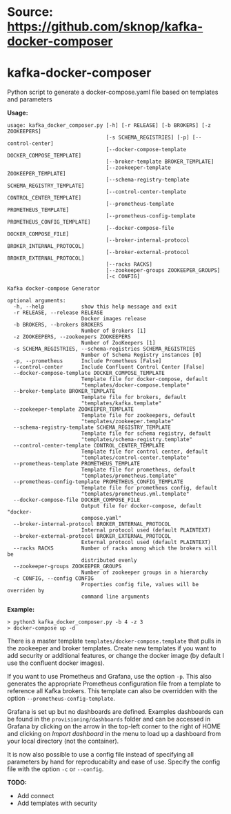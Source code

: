 # Source: https://github.com/sknop/kafka-docker-composer 
# kafka-docker-composer
Python script to generate a docker-compose.yaml file based on templates and parameters

**Usage:**

```
usage: kafka_docker_composer.py [-h] [-r RELEASE] [-b BROKERS] [-z ZOOKEEPERS]
                                [-s SCHEMA_REGISTRIES] [-p] [--control-center]
                                [--docker-compose-template DOCKER_COMPOSE_TEMPLATE]
                                [--broker-template BROKER_TEMPLATE]
                                [--zookeeper-template ZOOKEEPER_TEMPLATE]
                                [--schema-registry-template SCHEMA_REGISTRY_TEMPLATE]
                                [--control-center-template CONTROL_CENTER_TEMPLATE]
                                [--prometheus-template PROMETHEUS_TEMPLATE]
                                [--prometheus-config-template PROMETHEUS_CONFIG_TEMPLATE]
                                [--docker-compose-file DOCKER_COMPOSE_FILE]
                                [--broker-internal-protocol BROKER_INTERNAL_PROTOCOL]
                                [--broker-external-protocol BROKER_EXTERNAL_PROTOCOL]
                                [--racks RACKS]
                                [--zookeeper-groups ZOOKEEPER_GROUPS]
                                [-c CONFIG]

Kafka docker-compose Generator

optional arguments:
  -h, --help            show this help message and exit
  -r RELEASE, --release RELEASE
                        Docker images release
  -b BROKERS, --brokers BROKERS
                        Number of Brokers [1]
  -z ZOOKEEPERS, --zookeepers ZOOKEEPERS
                        Number of ZooKeepers [1]
  -s SCHEMA_REGISTRIES, --schema-registries SCHEMA_REGISTRIES
                        Number of Schema Registry instances [0]
  -p, --prometheus      Include Prometheus [False]
  --control-center      Include Confluent Control Center [False]
  --docker-compose-template DOCKER_COMPOSE_TEMPLATE
                        Template file for docker-compose, default
                        "templates/docker-compose.template"
  --broker-template BROKER_TEMPLATE
                        Template file for brokers, default
                        "templates/kafka.template"
  --zookeeper-template ZOOKEEPER_TEMPLATE
                        Template file for zookeepers, default
                        "templates/zookeeper.template"
  --schema-registry-template SCHEMA_REGISTRY_TEMPLATE
                        Template file for schema registry, default
                        "templates/schema-registry.template"
  --control-center-template CONTROL_CENTER_TEMPLATE
                        Template file for control center, default
                        "templates/control-center.template"
  --prometheus-template PROMETHEUS_TEMPLATE
                        Template file for prometheus, default
                        "templates/prometheus.template"
  --prometheus-config-template PROMETHEUS_CONFIG_TEMPLATE
                        Template file for prometheus config, default
                        "templates/prometheus.yml.template"
  --docker-compose-file DOCKER_COMPOSE_FILE
                        Output file for docker-compose, default "docker-
                        compose.yaml"
  --broker-internal-protocol BROKER_INTERNAL_PROTOCOL
                        Internal protocol used (default PLAINTEXT)
  --broker-external-protocol BROKER_EXTERNAL_PROTOCOL
                        External protocol used (default PLAINTEXT)
  --racks RACKS         Number of racks among which the brokers will be
                        distributed evenly
  --zookeeper-groups ZOOKEEPER_GROUPS
                        Number of zookeeper groups in a hierarchy
  -c CONFIG, --config CONFIG
                        Properties config file, values will be overriden by
                        command line arguments
```

**Example:**
```
> python3 kafka_docker_composer.py -b 4 -z 3
> docker-compose up -d
```

There is a master template ```templates/docker-compose.template``` that pulls in the zookeeper and broker templates.
Create new templates if you want to add security or additional features, or change the docker image 
(by default I use the confluent docker images).

If you want to use Prometheus and Grafana, use the option `-p`. This also generates the appropriate Prometheus 
configuration file from a template to reference all Kafka brokers. This template can also be overridden with the
option `--prometheus-config-template`.

Grafana is set up but no dashboards are defined. Examples dashboards can be found in the `provisioning/dashboards`
folder and can be accessed in Grafana by clicking on the arrow in the top-left corner to the right of HOME and
clicking on *Import dashboard* in the menu to load up a dashboard from your local directory (not the container).

 
It is now also possible to use a config file instead of specifying all parameters by hand for 
reproducabilty and ease of use. Specify the config file with the option `-c` or `--config`. 

**TODO:**
* Add connect
* Add templates with security

